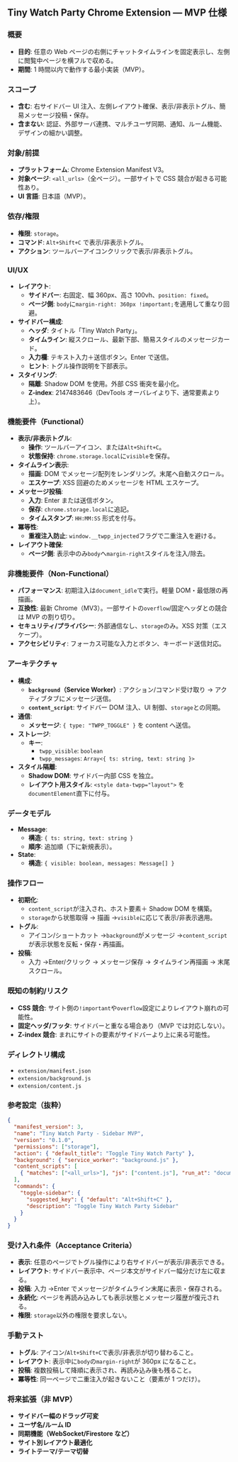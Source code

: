 ## Tiny Watch Party Chrome Extension — MVP 仕様

### 概要

- **目的**: 任意の Web ページの右側にチャットタイムラインを固定表示し、左側に閲覧中ページを横フルで収める。
- **期間**: 1 時間以内で動作する最小実装（MVP）。

### スコープ

- **含む**: 右サイドバー UI 注入、左側レイアウト確保、表示/非表示トグル、簡易メッセージ投稿・保存。
- **含まない**: 認証、外部サーバ連携、マルチユーザ同期、通知、ルーム機能、デザインの細かい調整。

### 対象/前提

- **プラットフォーム**: Chrome Extension Manifest V3。
- **対象ページ**: `<all_urls>`（全ページ）。一部サイトで CSS 競合が起きる可能性あり。
- **UI 言語**: 日本語（MVP）。

### 依存/権限

- **権限**: `storage`。
- **コマンド**: `Alt+Shift+C` で表示/非表示トグル。
- **アクション**: ツールバーアイコンクリックで表示/非表示トグル。

### UI/UX

- **レイアウト**:
  - **サイドバー**: 右固定、幅 360px、高さ 100vh、`position: fixed`。
  - **ページ側**: `body`に`margin-right: 360px !important;`を適用して重なり回避。
- **サイドバー構成**:
  - **ヘッダ**: タイトル「Tiny Watch Party」。
  - **タイムライン**: 縦スクロール、最新下部、簡易スタイルのメッセージカード。
  - **入力欄**: テキスト入力＋送信ボタン。Enter で送信。
  - **ヒント**: トグル操作説明を下部表示。
- **スタイリング**:
  - **隔離**: Shadow DOM を使用。外部 CSS 衝突を最小化。
  - **Z-index**: 2147483646（DevTools オーバレイより下、通常要素より上）。

### 機能要件（Functional）

- **表示/非表示トグル**:
  - **操作**: ツールバーアイコン、または`Alt+Shift+C`。
  - **状態保持**: `chrome.storage.local`に`visible`を保存。
- **タイムライン表示**:
  - **描画**: DOM でメッセージ配列をレンダリング。末尾へ自動スクロール。
  - **エスケープ**: XSS 回避のためメッセージを HTML エスケープ。
- **メッセージ投稿**:
  - **入力**: Enter または送信ボタン。
  - **保存**: `chrome.storage.local`に追記。
  - **タイムスタンプ**: `HH:MM:SS` 形式を付与。
- **冪等性**:
  - **重複注入防止**: `window.__twpp_injected`フラグで二重注入を避ける。
- **レイアウト確保**:
  - **ページ側**: 表示中のみ`body`へ`margin-right`スタイルを注入/除去。

### 非機能要件（Non-Functional）

- **パフォーマンス**: 初期注入は`document_idle`で実行。軽量 DOM・最低限の再描画。
- **互換性**: 最新 Chrome（MV3）。一部サイトの`overflow`/固定ヘッダとの競合は MVP の割り切り。
- **セキュリティ/プライバシー**: 外部通信なし、`storage`のみ。XSS 対策（エスケープ）。
- **アクセシビリティ**: フォーカス可能な入力とボタン、キーボード送信対応。

### アーキテクチャ

- **構成**:
  - **`background`（Service Worker）**: アクション/コマンド受け取り → アクティブタブにメッセージ送信。
  - **`content_script`**: サイドバー DOM 注入、UI 制御、`storage`との同期。
- **通信**:
  - **メッセージ**: `{ type: "TWPP_TOGGLE" }` を content へ送信。
- **ストレージ**:
  - **キー**:
    - `twpp_visible`: `boolean`
    - `twpp_messages`: `Array<{ ts: string, text: string }>`
- **スタイル隔離**:
  - **Shadow DOM**: サイドバー内部 CSS を独立。
  - **レイアウト用スタイル**: `<style data-twpp="layout">` を`documentElement`直下に付与。

### データモデル

- **Message**:
  - **構造**: `{ ts: string, text: string }`
  - **順序**: 追加順（下に新規表示）。
- **State**:
  - **構造**: `{ visible: boolean, messages: Message[] }`

### 操作フロー

- **初期化**:
  - `content_script`が注入され、ホスト要素＋ Shadow DOM を構築。
  - `storage`から状態取得 → 描画 →`visible`に応じて表示/非表示適用。
- **トグル**:
  - アイコン/ショートカット →`background`がメッセージ →`content_script`が表示状態を反転・保存・再描画。
- **投稿**:
  - 入力 →Enter/クリック → メッセージ保存 → タイムライン再描画 → 末尾スクロール。

### 既知の制約/リスク

- **CSS 競合**: サイト側の`!important`や`overflow`設定によりレイアウト崩れの可能性。
- **固定ヘッダ/フッタ**: サイドバーと重なる場合あり（MVP では対応しない）。
- **Z-index 競合**: まれにサイトの要素がサイドバーより上に来る可能性。

### ディレクトリ構成

- `extension/manifest.json`
- `extension/background.js`
- `extension/content.js`

### 参考設定（抜粋）

```json
{
  "manifest_version": 3,
  "name": "Tiny Watch Party - Sidebar MVP",
  "version": "0.1.0",
  "permissions": ["storage"],
  "action": { "default_title": "Toggle Tiny Watch Party" },
  "background": { "service_worker": "background.js" },
  "content_scripts": [
    { "matches": ["<all_urls>"], "js": ["content.js"], "run_at": "document_idle" }
  ],
  "commands": {
    "toggle-sidebar": {
      "suggested_key": { "default": "Alt+Shift+C" },
      "description": "Toggle Tiny Watch Party Sidebar"
    }
  }
}
```

### 受け入れ条件（Acceptance Criteria）

- **表示**: 任意のページでトグル操作により右サイドバーが表示/非表示できる。
- **レイアウト**: サイドバー表示中、ページ本文がサイドバー幅分だけ左に収まる。
- **投稿**: 入力 →Enter でメッセージがタイムライン末尾に表示・保存される。
- **永続化**: ページを再読み込みしても表示状態とメッセージ履歴が復元される。
- **権限**: `storage`以外の権限を要求しない。

### 手動テスト

- **トグル**: アイコン/`Alt+Shift+C`で表示/非表示が切り替わること。
- **レイアウト**: 表示中に`body`の`margin-right`が 360px になること。
- **投稿**: 複数投稿して降順に表示され、再読み込み後も残ること。
- **冪等性**: 同一ページで二重注入が起きないこと（要素が 1 つだけ）。

### 将来拡張（非 MVP）

- **サイドバー幅のドラッグ可変**
- **ユーザ名/ルーム ID**
- **同期機能（WebSocket/Firestore など）**
- **サイト別レイアウト最適化**
- **ライトテーマ/テーマ切替**
